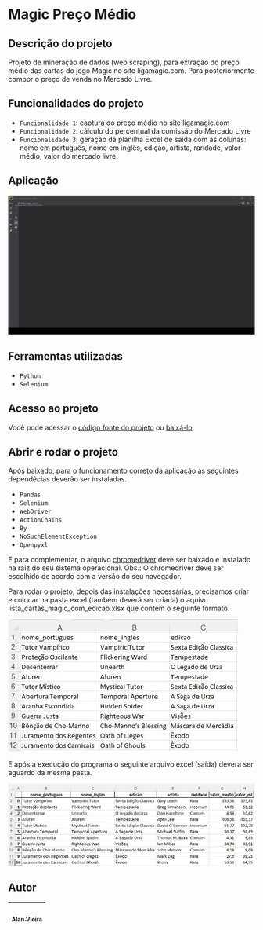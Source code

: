 # Magic Preço Médio
## Descrição do projeto
Projeto de mineração de dados (web scraping), para extração do preço médio das cartas do jogo Magic no site ligamagic.com. Para posteriormente compor o preço de venda no Mercado Livre. 

## Funcionalidades do projeto

- `Funcionalidade 1`: captura do preço médio no site ligamagic.com
- `Funcionalidade 2`: cálculo do percentual da comissão do Mercado Livre
- `Funcionalidade 3`: geração da planilha Excel de saída com as colunas: nome em português, nome em inglês, edição, artista, raridade, valor médio, valor do mercado livre.

## Aplicação

![Magic Preço Médio](./img/gif_rapido.gif)

## Ferramentas utilizadas
- `Python`
- `Selenium`

## Acesso ao projeto

Você pode acessar o [código fonte do projeto](https://github.com/alan-vieira/preco_magic_card/blob/master/lista_magic_preco.py) ou [baixá-lo](https://github.com/alan-vieira/preco_magic_card/archive/refs/heads/master.zip).

## Abrir e rodar o projeto
Após baixado, para o funcionamento correto da aplicação as seguintes dependêcias deverão ser instaladas.

- `Pandas`
- `Selenium`
- `WebDriver`
- `ActionChains`
- `By`
- `NoSuchElementException`
- `Openpyxl`

E para complementar, o arquivo [chromedriver](https://chromedriver.chromium.org/downloads) deve ser baixado e instalado na raiz do seu sistema operacional. Obs.: O chromedriver deve ser escolhido de acordo com a versão do seu navegador.

Para rodar o projeto, depois das instalações necessárias, precisamos criar e colocar na pasta excel (também deverá ser criada) o aquivo lista_cartas_magic_com_edicao.xlsx que contém o seguinte formato.

![Arquivo Excel de Entrada](./img/lista_cartas.JPG)

E após a execução do programa o seguinte arquivo excel (saída) devera ser aguardo da mesma pasta.

![Aquivo Excel de Saída](./img/saida_cartas.JPG)

## Autor

| [<img src="" width=115><br><sub>Alan Vieira</sub>](https://github.com/alan-vieira) |
| :---: |
